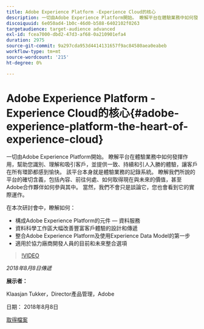 ```yaml
---
title: Adobe Experience Platform -Experience Cloud的核心
description: 一切由Adobe Experience Platform開始。 瞭解平台在體驗業務中如何發揮作用，幫助您識別、理解和吸引客戶，並提供一致、持續和引人入勝的體驗，讓客戶在所有環節都感到愉快。
discoiquuid: 6e050ad4-1b0c-46d0-b588-6402102f0263
targetaudience: target-audience advanced
exl-id: fcea7000-dbd2-47d3-af68-0a210901efa4
duration: 2975
source-git-commit: 9a297cda953d4414131657f9ac84580aea0eabeb
workflow-type: tm+mt
source-wordcount: '215'
ht-degree: 0%

---
```


# Adobe Experience Platform -Experience Cloud的核心{#adobe-experience-platform-the-heart-of-experience-cloud}

一切由Adobe Experience Platform開始。 瞭解平台在體驗業務中如何發揮作用，幫助您識別、理解和吸引客戶，並提供一致、持續和引人入勝的體驗，讓客戶在所有環節都感到愉快。 該平台本身就是體驗業務的記錄系統。  瞭解我們所說的平台的確切含義，包括內容、前往何處、如何取得現在與未來的價值，甚至Adobe合作夥伴如何參與其中。 當然，我們不會只是談論它，您也會看到它的實際運作。

在本次研討會中，瞭解如何：

* 構成Adobe Experience Platform的元件 — 資料服務
* 資料科學工作區大幅改善豐富客戶體驗的設計和傳遞
* 整合Adobe Experience Platform及使用Experience Data Model的第一步
* 適用於協力廠商開發人員的目前和未來整合選項

>[!VIDEO](https://video.tv.adobe.com/v/23270/?quality=9)

*2018年8月8日傳遞*

**展示者：**

Klaasjan Tukker，Director產品管理，Adobe

日期： 2018年8月8日

[取得檔案](assets/20180808-gems-adobe+cloud+platform-experience+system+of+record-1.pdf)

<!--
[Get back to the Overview](https://helpx.adobe.com/experience-manager/kt/eseminars/gems/aem-index.html)
-->
